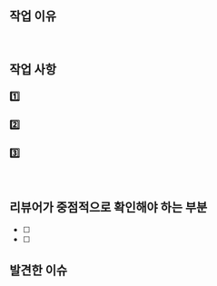 ## 작업 이유

<br/>

## 작업 사항

### 1️⃣

### 2️⃣

### 3️⃣

<br/>

## 리뷰어가 중점적으로 확인해야 하는 부분

- [ ]
- [ ]
  <br/>

## 발견한 이슈
